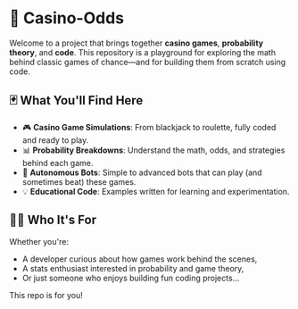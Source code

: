 # 🎰 Casino-Odds

Welcome to a project that brings together **casino games**, **probability theory**, and **code**. This repository is a playground for exploring the math behind classic games of chance—and for building them from scratch using code.

## 🃏 What You'll Find Here

- 🎮 **Casino Game Simulations**: From blackjack to roulette, fully coded and ready to play.
- 📊 **Probability Breakdowns**: Understand the math, odds, and strategies behind each game.
- 🤖 **Autonomous Bots**: Simple to advanced bots that can play (and sometimes beat) these games.
- 💡 **Educational Code**: Examples written for learning and experimentation.

## 👨‍💻 Who It's For

Whether you're:
- A developer curious about how games work behind the scenes,
- A stats enthusiast interested in probability and game theory,
- Or just someone who enjoys building fun coding projects...

This repo is for you!


